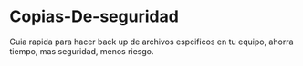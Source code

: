 # Copias-De-seguridad
Guia rapida para hacer back up de archivos espcificos en tu equipo, ahorra tiempo, mas seguridad, menos riesgo.
